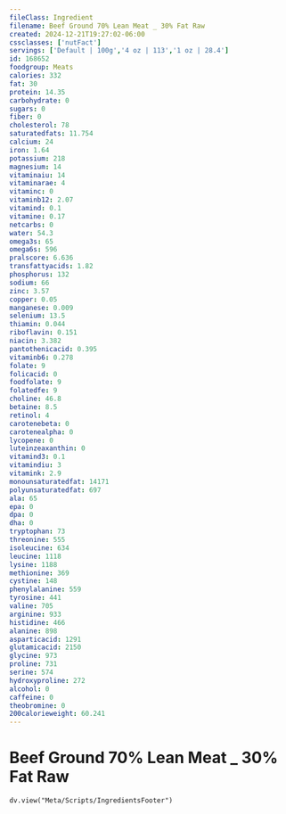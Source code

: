 ```yaml
---
fileClass: Ingredient
filename: Beef Ground 70% Lean Meat _ 30% Fat Raw
created: 2024-12-21T19:27:02-06:00
cssclasses: ['nutFact']
servings: ['Default | 100g','4 oz | 113','1 oz | 28.4']
id: 168652
foodgroup: Meats
calories: 332
fat: 30
protein: 14.35
carbohydrate: 0
sugars: 0
fiber: 0
cholesterol: 78
saturatedfats: 11.754
calcium: 24
iron: 1.64
potassium: 218
magnesium: 14
vitaminaiu: 14
vitaminarae: 4
vitaminc: 0
vitaminb12: 2.07
vitamind: 0.1
vitamine: 0.17
netcarbs: 0
water: 54.3
omega3s: 65
omega6s: 596
pralscore: 6.636
transfattyacids: 1.82
phosphorus: 132
sodium: 66
zinc: 3.57
copper: 0.05
manganese: 0.009
selenium: 13.5
thiamin: 0.044
riboflavin: 0.151
niacin: 3.382
pantothenicacid: 0.395
vitaminb6: 0.278
folate: 9
folicacid: 0
foodfolate: 9
folatedfe: 9
choline: 46.8
betaine: 8.5
retinol: 4
carotenebeta: 0
carotenealpha: 0
lycopene: 0
luteinzeaxanthin: 0
vitamind3: 0.1
vitamindiu: 3
vitamink: 2.9
monounsaturatedfat: 14171
polyunsaturatedfat: 697
ala: 65
epa: 0
dpa: 0
dha: 0
tryptophan: 73
threonine: 555
isoleucine: 634
leucine: 1118
lysine: 1188
methionine: 369
cystine: 148
phenylalanine: 559
tyrosine: 441
valine: 705
arginine: 933
histidine: 466
alanine: 898
asparticacid: 1291
glutamicacid: 2150
glycine: 973
proline: 731
serine: 574
hydroxyproline: 272
alcohol: 0
caffeine: 0
theobromine: 0
200calorieweight: 60.241
---
```


# Beef Ground 70% Lean Meat _ 30% Fat Raw

```dataviewjs
dv.view("Meta/Scripts/IngredientsFooter")
```